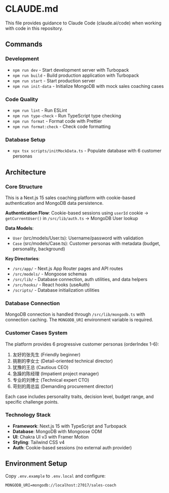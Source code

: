 # CLAUDE.md

This file provides guidance to Claude Code (claude.ai/code) when working with code in this repository.

## Commands

### Development
- `npm run dev` - Start development server with Turbopack
- `npm run build` - Build production application with Turbopack  
- `npm run start` - Start production server
- `npm run init-data` - Initialize MongoDB with mock sales coaching cases

### Code Quality
- `npm run lint` - Run ESLint
- `npm run type-check` - Run TypeScript type checking
- `npm run format` - Format code with Prettier
- `npm run format:check` - Check code formatting

### Database Setup
- `npx tsx scripts/initMockData.ts` - Populate database with 6 customer personas

## Architecture

### Core Structure
This is a Next.js 15 sales coaching platform with cookie-based authentication and MongoDB data persistence.

**Authentication Flow**: Cookie-based sessions using `userId` cookie → `getCurrentUser()` in `/src/lib/auth.ts` → MongoDB User lookup

**Data Models**:
- `User` (src/models/User.ts): Username/password with validation
- `Case` (src/models/Case.ts): Customer personas with metadata (budget, personality, background)

**Key Directories**:
- `/src/app/` - Next.js App Router pages and API routes
- `/src/models/` - Mongoose schemas  
- `/src/lib/` - Database connection, auth utilities, and data helpers
- `/src/hooks/` - React hooks (useAuth)
- `/scripts/` - Database initialization utilities

### Database Connection
MongoDB connection is handled through `/src/lib/mongodb.ts` with connection caching. The `MONGODB_URI` environment variable is required.

### Customer Cases System
The platform provides 6 progressive customer personas (orderIndex 1-6):
1. 友好的张先生 (Friendly beginner)
2. 挑剔的李女士 (Detail-oriented technical director)  
3. 犹豫的王总 (Cautious CEO)
4. 急躁的陈经理 (Impatient project manager)
5. 专业的刘博士 (Technical expert CTO)
6. 苛刻的周总监 (Demanding procurement director)

Each case includes personality traits, decision level, budget range, and specific challenge points.

### Technology Stack
- **Framework**: Next.js 15 with TypeScript and Turbopack
- **Database**: MongoDB with Mongoose ODM
- **UI**: Chakra UI v3 with Framer Motion
- **Styling**: Tailwind CSS v4
- **Auth**: Cookie-based sessions (no external auth provider)

## Environment Setup
Copy `.env.example` to `.env.local` and configure:
```
MONGODB_URI=mongodb://localhost:27017/sales-coach
```